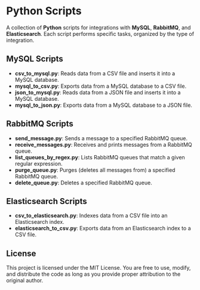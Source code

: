 # Python Scripts

A collection of **Python** scripts for integrations with **MySQL**, **RabbitMQ**, and **Elasticsearch**. 
Each script performs specific tasks, organized by the type of integration.

## MySQL Scripts

- **csv_to_mysql.py**: Reads data from a CSV file and inserts it into a MySQL database.
- **mysql_to_csv.py**: Exports data from a MySQL database to a CSV file.
- **json_to_mysql.py**: Reads data from a JSON file and inserts it into a MySQL database.
- **mysql_to_json.py**: Exports data from a MySQL database to a JSON file.

## RabbitMQ Scripts

- **send_message.py**: Sends a message to a specified RabbitMQ queue.
- **receive_messages.py**: Receives and prints messages from a RabbitMQ queue.
- **list_queues_by_regex.py**: Lists RabbitMQ queues that match a given regular expression.
- **purge_queue.py**: Purges (deletes all messages from) a specified RabbitMQ queue.
- **delete_queue.py**: Deletes a specified RabbitMQ queue.

## Elasticsearch Scripts

- **csv_to_elasticsearch.py**: Indexes data from a CSV file into an Elasticsearch index.
- **elasticsearch_to_csv.py**: Exports data from an Elasticsearch index to a CSV file.

## License

This project is licensed under the MIT License. You are free to use, modify, and distribute the code as long as you provide proper attribution to the original author.
